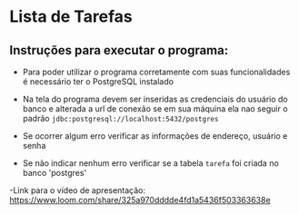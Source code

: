 # Lista de Tarefas

## Instruções para executar o programa:

- Para poder utilizar o programa corretamente com suas funcionalidades é necessário
ter o PostgreSQL instalado

- Na tela do programa devem ser inseridas as credenciais do usuário do banco e alterada a url de conexão se
em sua máquina ela nao seguir o padrão `jdbc:postgresql://localhost:5432/postgres`

- Se ocorrer algum erro verificar as informações de endereço, usuário e senha

- Se não indicar nenhum erro verificar se a tabela `tarefa` foi criada no banco 'postgres'

-Link para o vídeo de apresentação: https://www.loom.com/share/325a970dddde4fd1a5436f503363638e